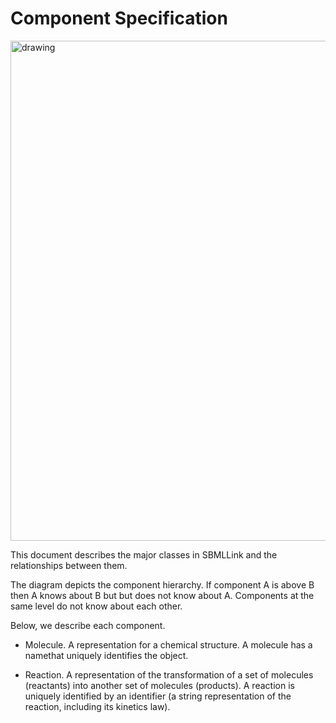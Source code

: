 # Component Specification

<img src="sbmlink_comopnents.png" alt="drawing" width="800"/>

This document describes the major classes in SBMLLink and the relationships between them.

The diagram depicts the component hierarchy.
If component A is above B then A knows about B but but does not know about A.
Components at the same level do not know about each other.

Below, we describe each component.

- Molecule. A representation for a chemical structure. A molecule has a namethat uniquely identifies the object.

- Reaction. A representation of the transformation of a set of molecules (reactants) into another set of molecules (products).
A reaction is uniquely identified by an identifier (a string representation
of the reaction, including its kinetics law).
